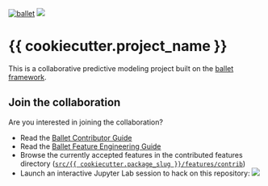 [![ballet](https://img.shields.io/static/v1?label=built%20with&message=ballet&color=FCDD35)](https://github.com/HDI-Project/ballet)
<a href="https://mybinder.org/v2/gh/{{ cookiecutter.github_owner }}/{{ cookiecutter.project_slug }}/master?urlpath=lab" target="_blank" rel="nofollow"><img src="https://mybinder.org/badge_logo.svg" style="max-width:100%;"></a>

# {{ cookiecutter.project_name }}

This is a collaborative predictive modeling project built on the [ballet framework](https://github.com/HDI-Project/ballet).

## Join the collaboration

Are you interested in joining the collaboration?

- Read the [Ballet Contributor Guide](https://hdi-project.github.io/ballet/contributor_guide.html)
- Read the [Ballet Feature Engineering Guide](https://hdi-project.github.io/ballet/feature_engineering_guide.html)
- Browse the currently accepted features in the contributed features
    directory ([`src/{{ cookiecutter.package_slug }}/features/contrib`](src/ballet_predict_house_prices/features/contrib))
- Launch an interactive Jupyter Lab session to hack on this repository:
    <a href="https://mybinder.org/v2/gh/{{ cookiecutter.github_owner }}/{{ cookiecutter.project_slug }}/master?urlpath=lab" target="_blank" rel="nofollow" ><img src="https://mybinder.org/badge_logo.svg" style="max-width:100%;"></a>